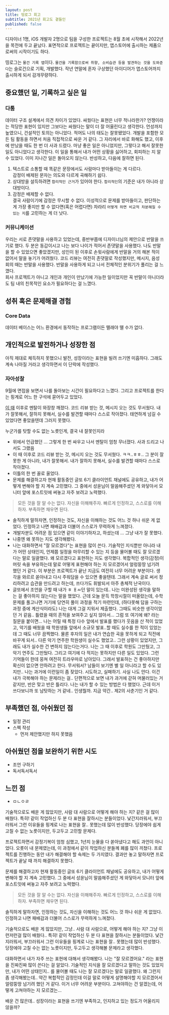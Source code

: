 ```yaml
---
layout: post
title: 띵로그 회고
subtitle: 2021년 회고도 곁들인
published: false
---
```


디자이너 1명, iOS 개발자 2명으로 팀을 구성한 프로젝트는 8월 초에 시작해서 2022년을 목전에 두고 끝났다. 표면적으로 프로젝트는 끝이지만, 앱스토어에 출시하는 제품으로써의 시작이기도 하다.

띵로그는 `물건 기록 앱`이다. `물건을 기록함으로써 취향, 소비습관 등을 발견하는 것을 도와준다`는 슬로건으로 기획, 개발했다. 작년 연말에 혼자 구상했던 아이디어가 앱스토어까지 출시하게 되서 감개무량하다. 

## 중요했던 일, 기록하고 싶은 일

### 다툼

데이터 구조 설계에서 의견 차이가 있었다. 싸웠다는 표현은 너무 적나라한가? 언쟁이라는 적당한 표현이 있지만 그보다는 싸웠다는 말이 더 잘 어울린다고 생각한다. 언성까지 높였으니, 건설적인 토의는 아니었다. 적어도 나의 태도는 잘못됐었다. 개발을 포함한 모든 팀 활동을 하면서 처음 직접적으로 싸운 거 같다. 그 자리에서 바로 화해도 했고, 이후에 만났을 때도 한 번 더 사과 드렸다. 마냥 좋은 일은 아니었지만, 그렇다고 해서 잘못한 일도 아니었다고 생각한다. 이 일을 통해서 내가 어떤 상황을 싫어하고, 회피하는 지 알 수 있었다. 이미 지나간 일은 돌아오지 않는다. 반성하고, 다음에 잘하면 된다.

1. 텍스트로 소통할 때 똑같은 문장에서도 사람마다 받아들이는 게 다르다.  
감정이 배제된 문자는 의도와 다르게 곡해하기 쉽다.
2. 상대방을 설득하려면 `합리적인 근거`가 있어야 한다. `합리적인`의 기준은 내가 아니라 상대방이다.
3. 감정은 배제할 수 없다.   
  결국 사람이기에 감정은 무시할 수 없다. 이성적으로 문제를 받아들이고, 판단하는 게 가장 좋지만 할 수 없다면(혹은 어렵다면) 차라리 `어떻게 하면 비교적 차분해질 수 있는 지`를 고민하는 게 더 낫다.

### 커뮤니케이션

우리는 서로 존댓말을 사용하고 있었는데, 중반부쯤에 디자이너님의 제안으로 반말을 쓰기로 했다. 두 분은 동갑이시고 나는 보다 나이가 적어서 존댓말을 사용했다. 나도 반말을 할 수 있었으면 좋았겠지만, 성인이 된 이후로 손윗사람에게 반말을 거의 해본 적이 없어서 말을 놓기가 어려웠다. 코드 리뷰는 여전히 존댓말로 작성했지만, 메시지, 음성 회의 때는 반말을 사용했다. 반말을 사용하게 되고 나서 전체적인 분위기가 풀리는 걸 느꼈다.  
회사 프로젝트가 아니고 개인과 개인이 만났기에 가능한 일이었지만 꼭 반말이 아니더라도 팀 내의 친목적인 요소가 필요하다는 걸 느꼈다.

## 성취 혹은 문제해결 경험

### Core Data

데이터 베이스는 어느 환경에서 동작하는 프로그램이든 뗄래야 뗄 수가 없다. 

## 개인적으로 발전하거나 성장한 점

아직 제대로 체득하지 못했으니 발전, 성장이라는 표현을 빌려 쓰기엔 미흡하다. 그래도 계속 나아질 거라고 생각하면서 이 단락에 작성했다.

### 자아성찰

9월에 면접을 보면서 나를 돌아보는 시간이 필요하다고 느꼈다. 그리고 프로젝트를 한다는 핑계로 어느 한 구석에 묻어두고 있었다. 

[이 때](#다툼) 이후로 멘탈이 와장창 깨졌다. 코드 리뷰 받는 것, 메시지 오는 것도 무서웠다. 내가 잘못해서, 잘하지 못해서, 실수를 발견할 때마다 스스로 작아졌다. 태연하게 넘길 수 있었다면 좋았을텐데 그러지 못했다. 



누군가를 탓할 수도 없는 노릇인게, 결국 내 잘못인지라 

- 위에서 언급했던 ... 그렇게 한 번 싸우고 나서 멘탈이 엄청 무너졌다. 사과 드리고 나서도 그랬음
- 이 때 이후로 코드 리뷰 받는 것, 메시지 오는 것도 무서웠다. ㅋㅋ..ㅎㅎ.. 그 분이 잘못한 게 아니라, 내가 잘못해서. 내가 잘하지 못해서, 실수를 발견할 때마다 스스로 작아졌다. 
- 이틀의 한 번 꼴로 울었다. 
- 문제를 해결하고자 현재 활동중인 글또 6기 클라이언트 채널에도 공유하고, 내가 어떻게 변해야 할 지 계속 고민했다. 그 중에서 성윤님이 말씀해주셨던 게 와닿아서 모니터 앞에 포스트잇에 써놓고 자주 보려고 노력했다.
> 모든 것을 잘 알 수는 없다. 자신을 이해해주자. 빠르게 인정하고, 스스로를 이해하자. 부족하면 채우면 된다.
- 솔직하게 말하자면, 인정하는 것도, 자신을 이해하는 것도 어느 것 하나 쉬운 게 없었다. 인정하고 나면 패배감과 더불어 스스로가 무력하게 느껴졌다. 
- 개발자분도 어려운 점 있으면 같이 이야기하자고, 하셨는데 ... 그냥 내가 잘 못했다. 
- 나중엔 왜 못하는 지도 생각해봤다.
- 나는 대화하면서 "잘 모르겠다"는 표현을 많이 쓴다. 기술적인 지식뿐만 아니라 내가 어떤 상태인지, 언제쯤 일정을 마무리할 수 있는 지 등을 물어볼 때도 잘 모르겠다는 말로 일괄했다. 왜 모르겠다고 표현하는 지도 생각했다. 복합적인 생각(감정)이 머릿 속을 부유하는데 말로 어떻게 표현해야 하는 지 모르겠어서 얼렁뚱땅 넘기려 했던 거 같다. 이 부분은 프로젝트가 끝난 지금도 여전히 너무 어려운 부분이다. 생각을 와르르 쏟아내고 다시 주워담을 수 있으면 좋을텐데. 그래서 계속 글로 써서 정리하려고 습관을 만드려고 하는데, 쓰다가도 휘발되서 아주 총체적 난국이다.
- 글또에서 조언을 구할 때 내가 ㅎ ㅐㅆ던 말이 있는데.. 나는 미완성된 생각을 말하는 걸 좋아하지 않는다는 말을 했었다. 근데 오늘 문득 학창시절이 떠올랐는데, 수학 문제를 풀고나면 거기에 당연히 풀이 과정을 적기 마련인데, (하다못해 답을 구하는 과정 중에 계산식이라도) 나는 대게 그걸 지워서 제출했다. 그때도 비슷한 생각이었던 거 같음.. 틀렸을 때의 흔적을 보여주고 싶지 않아서... 그럼 또 여기에 왜? 라는 질문을 붙이면... 나는 어릴 때 특정 다수 앞에서 발표를 했다가 웃음을 산 적이 있었고, 악기를 배웠을 때 학원생들 앞에서 소규모 발표..할 때도 실수를 한 적이 있었는데 그 때도 너무 끔찍했다. 물론 후자의 일은 내가 연습한 곡을 못하게 되고 직전에 바꾸게 되서.. 다른 악기 연주한 학원생이 실수도 했었고.. 그런 상황이 있었지만, 그래도 내가 실수한 건 변하지 않는다는거다. 나는 그 때 이후로 학원도 그만뒀고, 그 악기 연주도 그만뒀다. 
그리고 여기에 다 적지는 못하지만 다른 일도 있었다. 그런 기억들이 한데 뭉쳐 여전히 트라우마로 남아있다. 
그래서 발표하는 건 좋아하지만 확신이 없으면 안하려고 한다. 무서워서? 남들이 보기엔 별 일 아니라고 할 수도 있지만.. 나는 과거에 이런일이 좀 잦았다. 시도하고, 실패하기. 사실 나도 안다. 이건 내가 극복해야 하는 문제라는 걸.. 단편적으로 보면 내가 과거에 갇혀 머물러있는 거 같지만, 반은 맞고 반은 틀리다. 나는 내가 할 수 있는 방법은 다 했었다. 근데 이거 쓰다보니까 또 남탓하는 거 같네.. 인생뭘까. 지금 약간.. 제2의 사춘기인 거 같다. 


## 부족했던 점, 아쉬웠던 점
- 일정 관리
- 스펙 작성
  - 먼저 제안했지만 하지 못했음

## 아쉬웠던 점을 보완하기 위한 시도

- 조언 구하기
- 독서독서독서


## 느낀 점
- ㅁㄴㅇㄹ



기술적으로도 배운 게 많았지만, 사람 대 사람으로 어떻게 해야 하는 지? 같은 걸 많이 배웠다. 특히! 같이 작업하신 두 분 다 표현을 잘하시는 분들이었다. 낯간지러워서, 부끄러워서 그런 이유들을 핑계로 나는 표현을 잘.. 못했는데 많이 반성했다. 당장에야 쉽게 고칠 수 없는 노릇이지만, 두고두고 고민할 문제다.


프로젝트하면서 감정기복이 엄청 심했고, 1년치 눈물을 다 쏟아냈다고 해도 과언이 아니었다. 오롯이 내 문제였는데, 이 과정에서 같이 작업하신 분들께 폐를 많이 끼쳤다. 
프로젝트를 진행하는 동안 내가 해결해야 할 숙제는 두 가지였다. 결과만 놓고 말하자면 프로젝트가 끝날 때 까지 해결하지 못했다.

문제를 해결하고자 현재 활동중인 글또 6기 클라이언트 채널에도 공유하고, 내가 어떻게 변해야 할 지 계속 고민했다. 그 중에서 성윤님이 말씀해주셨던 게 와닿아서 모니터 앞에 포스트잇에 써놓고 자주 보려고 노력했다.

> 모든 것을 잘 알 수는 없다. 자신을 이해해주자. 빠르게 인정하고, 스스로를 이해하자. 부족하면 채우면 된다.

솔직하게 말하자면, 인정하는 것도, 자신을 이해하는 것도 어느 것 하나 쉬운 게 없었다. 인정하고 나면 패배감과 더불어 스스로가 무력하게 느껴졌다. 

기술적으로도 배운 게 많았지만, 그냥.. 사람 대 사람으로, 어떻게 해야 하는 지? 그냥 이런저런걸 많이 배웠다.. 특히! 같이 작업하신 두 분 다 표현을 잘하시는 분들이었다. 낯간지러워서, 부끄러워서 그런 이유들을 핑계로 나는 표현을 잘.. 못했는데 많이 반성했다. 당장에야 고칠 수는 없는 노릇이지만, 두고두고 생각해볼 문제라고 생각했다.

대화하면서 내가 자주 쓰는 표현에 대해서 생각해봤다. 나는 "잘 모르겠어요." 라는 표현을 진짜진짜 많이 쓴다는 걸 알았다. 기술적인 지식을 잘 모르겠다고 말하는 것도 있었지만, 내가 어떤 상태인지.. 를 물어볼 때도 나는 잘 모르겠다는 말로 일괄했다. 왜 그런지 좀 생각해봤는데.. 약간 복합적인 감정인데 이걸 말로 어떻게 설명해야할 지 모르겠어서 얼렁뚱땅 넘기려 했던 거 같다. 이거 너무 어려운 부분이다. 고쳐야하는 건 알겠는데, 어떻게 고쳐야하는 지 모르겠는...

배운 건 많은데.. 성장이라는 표현을 쓰기엔 부족하고, 인지하고 있는 정도가 어울리지 않을까? 
